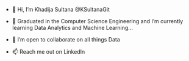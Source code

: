 - 👋 Hi, I’m Khadija Sultana @KSultanaGit

- 🌱 Graduated in the Computer Science Engineering and I’m currently learning Data Analytics and Machine Learning...

- 💞️ I’m open to collaborate on all things Data 

- 📫 Reach me out on LinkedIn

  

<!---
KSultanaGit/KSultanaGit is a ✨ special ✨ repository because its `README.md` (this file) appears on your GitHub profile.
You can click the Preview link to take a look at your changes.
--->

